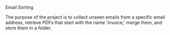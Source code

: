
Email Sorting

The purpose of the project is to collect unseen emails from a specific email address, retrieve PDFs that start with the name 'invoice,' merge them, and store them in a folder.

